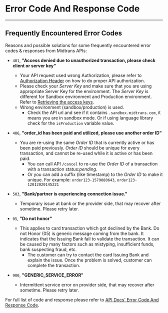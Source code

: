 # Error Code And Response Code

<hr>

## Frequently Encountered Error Codes

Reasons and possible solutions for some frequently encountered error codes & responses from Midtrans APIs:

- `401`, **"Access denied due to unauthorized transaction, please check client or server key"**
    - Your API request used wrong Authorization, please refer to [Authorization Header](/en/technical-reference/api-header.md) on how to do proper API authorization.
    - Please check your *Server Key* and make sure that you are using appropriate Server Key for the environment. The *Server Key* is different for Sandbox environment and Production environment. Refer to [Retrieving the access keys](/en/midtrans-account/overview.md#retrieving-api-access-keys).
    - Wrong environment (sandbox/production) is used. 
        - Check the API url and see if it contains `.sandbox.midtrans.com`, it means you are in sandbox mode. Or if using language library check for the `isProduction` variable value.


- `406`, **"order_id has been paid and utilized, please use another order ID"**
    - You are re-using the same *Order ID* that is currently active or has been paid previously. *Order ID* should be unique for every transaction, and cannot be re-used while it is active or has been paid.
        - You can call API `/cancel` to re-use the *Order ID* of a transaction with a transaction status:*pending*. 
        - Or you can add a suffix (like timestamp) to the *Order ID* to make it unique. For example: `order123-1579080643`, `order123-12012020145221`


- `503`, **"Bank/partner is experiencing connection issue."**
    - Temporary issue at bank or the provider side, that may recover after sometime. Please retry later.


- `05`, **"Do not honor"**
    - This applies to card transaction which got declined by the Bank. Do not Honor (05) is generic message coming from the bank. It indicates that the Issuing Bank fail to validate the transaction. It can be caused by many factors such as mistyping, insufficient funds, bank suspecting fraud, etc.
        - The customer can try to contact the card Issuing Bank and explain the issue. Once the problem is solved, customer can complete the transaction.


- `900`, **"GENERIC_SERVICE_ERROR"**
    - Intermittent service error on provider side, that may recover after sometime. Please retry later.



For full list of code and response please refer to [API Docs' Error Code And Response Code](https://api-docs.midtrans.com/#status-code).